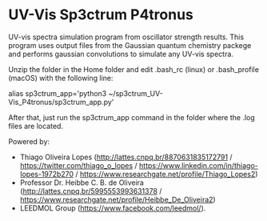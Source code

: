 # UV-Vis Sp3ctrum P4tronus


UV-vis spectra simulation program from oscillator strength results. This program uses output files from the Gaussian quantum chemistry packege and performs gaussian convolutions to simulate any UV-vis spectra.

Unzip the folder in the Home folder and edit .bash_rc (linux) or .bash_profile (macOS) with the following line:

alias sp3ctrum_app='python3 ~/sp3ctrum_UV-Vis_P4tronus/sp3ctrum_app.py'

After that, just run the sp3ctrum_app command in the folder where the .log files are located.

Powered by:
 * Thiago Oliveira Lopes (http://lattes.cnpq.br/8870631835172791 / https://twitter.com/thiago_o_lopes / https://www.linkedin.com/in/thiago-lopes-1972b270 / https://www.researchgate.net/profile/Thiago_Lopes2)
 * Professor Dr. Heibbe C. B. de Oliveira (http://lattes.cnpq.br/5995553993631378 / https://www.researchgate.net/profile/Heibbe_De_Oliveira2)
 * LEEDMOL Group (https://www.facebook.com/leedmol/).
